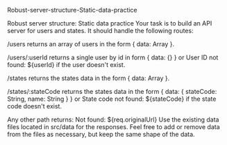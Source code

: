 Robust-server-structure-Static-data-practice

Robust server structure: Static data practice
Your task is to build an API server for users and states. It should handle the following routes:

/users returns an array of users in the form { data: Array }.

/users/:userId returns a single user by id in form { data: {} } or User ID not found: ${userId} if the user doesn't exist.

/states returns the states data in the form { data: Array }.

/states/:stateCode returns the states data in the form { data: { stateCode: String, name: String } } or State code not found: ${stateCode} if the state code doesn't exist.


Any other path returns: Not found: ${req.originalUrl}
Use the existing data files located in src/data for the responses. Feel free to add or remove data from the files as necessary, but keep the same shape of the data.
